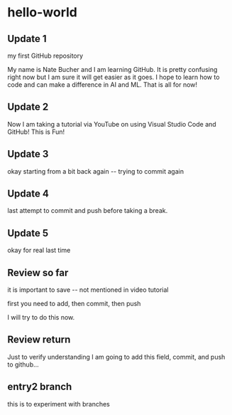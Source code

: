 # hello-world
## Update 1
my first GitHub repository

My name is Nate Bucher and I am learning GitHub.
It is pretty confusing right now but I am sure it will get easier as it goes.
I hope to learn how to code and can make a difference in AI and ML.
That is all for now!
## Update 2
Now I am taking a tutorial via YouTube on using Visual Studio Code and GitHub!
This is Fun!
## Update 3
okay starting from a bit back again -- trying to commit again
## Update 4
last attempt to commit and push before taking a break.
## Update 5
okay for real last time

## Review so far
it is important to save -- not mentioned in video tutorial

first you need to add, then commit, then push

I will try to do this now.

## Review return
Just to verify understanding I am going to add this field, commit, and push to github...

## entry2 branch

this is to experiment with branches 
